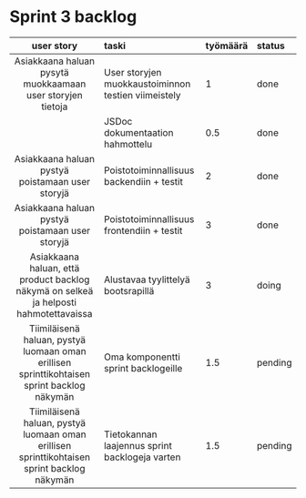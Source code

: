 # Sprint 3 backlog

| user story | taski | työmäärä | status |
| :-----------:|:-----------| :------| :------|
| Asiakkaana haluan pysytä muokkaamaan user storyjen tietoja | User storyjen muokkaustoiminnon testien viimeistely | 1 | done |
|              | JSDoc dokumentaation hahmottelu  | 0.5 | done |
| Asiakkaana haluan pystyä poistamaan user storyjä | Poistotoiminnallisuus backendiin + testit  | 2 | done |
| Asiakkaana haluan pystyä poistamaan user storyjä | Poistotoiminnallisuus frontendiin + testit  | 3 | done |
| Asiakkaana haluan, että product backlog näkymä on selkeä ja helposti hahmotettavaissa | Alustavaa tyylittelyä bootsrapillä  | 3 | doing |
| Tiimiläisenä haluan, pystyä luomaan oman erillisen sprinttikohtaisen sprint backlog näkymän | Oma komponentti sprint backlogeille  | 1.5 | pending |
| Tiimiläisenä haluan, pystyä luomaan oman erillisen sprinttikohtaisen sprint backlog näkymän | Tietokannan laajennus sprint backlogeja varten  | 1.5 | pending |